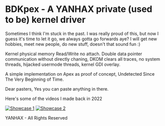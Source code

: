 # BDKpex - A YANHAX private (used to be) kernel driver

Sometimes I think I'm stuck in the past. I was really proud of this, but now I guess it's time to let it go, we always gotta go forwards aye? I will get new hobbies, meet new people, do new stuff, doesn't that sound fun :)

Kernel physical memory Read/Write no attach. Double data pointer communication without directly chaning, DKOM clears all traces, no system threads, hijacked usermode threads, kernel GDI overlay.

A simple implementation on Apex as proof of concept, Undetected Since The Very Beginning of Time.

Dear pasters, Yes you can paste anything in there.

Here's some of the videos I made back in 2022

[![Showcase 1](https://img.youtube.com/vi/fQQOC9evsuE/0.jpg)](https://www.youtube.com/watch?v=fQQOC9evsuE)
[![Showcase 2](https://img.youtube.com/vi/-Jm-8XeVV5c/0.jpg)](https://www.youtube.com/watch?v=-Jm-8XeVV5c)

YANHAX - All Rights Reserved
